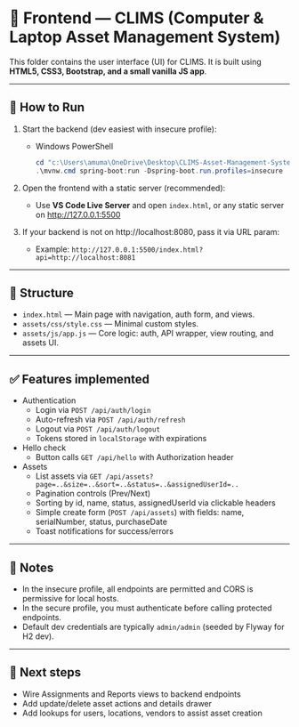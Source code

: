 # 🎨 Frontend — CLIMS (Computer & Laptop Asset Management System)

This folder contains the user interface (UI) for CLIMS. It is built using **HTML5, CSS3, Bootstrap, and a small vanilla JS app**.

---

## 🚀 How to Run
1) Start the backend (dev easiest with insecure profile):
   - Windows PowerShell
     
     ```powershell
     cd "c:\Users\amuma\OneDrive\Desktop\CLIMS-Asset-Management-System-224-\Backend\backend"
     .\mvnw.cmd spring-boot:run -Dspring-boot.run.profiles=insecure
     ```

2) Open the frontend with a static server (recommended):
   - Use **VS Code Live Server** and open `index.html`, or any static server on http://127.0.0.1:5500

3) If your backend is not on http://localhost:8080, pass it via URL param:
   - Example: `http://127.0.0.1:5500/index.html?api=http://localhost:8081`

---

## 📂 Structure
- `index.html` — Main page with navigation, auth form, and views.
- `assets/css/style.css` — Minimal custom styles.
- `assets/js/app.js` — Core logic: auth, API wrapper, view routing, and assets UI.

---

## ✅ Features implemented
- Authentication
  - Login via `POST /api/auth/login`
  - Auto-refresh via `POST /api/auth/refresh`
  - Logout via `POST /api/auth/logout`
  - Tokens stored in `localStorage` with expirations
- Hello check
  - Button calls `GET /api/hello` with Authorization header
- Assets
  - List assets via `GET /api/assets?page=..&size=..&sort=..&status=..&assignedUserId=..`
  - Pagination controls (Prev/Next)
  - Sorting by id, name, status, assignedUserId via clickable headers
  - Simple create form (`POST /api/assets`) with fields: name, serialNumber, status, purchaseDate
  - Toast notifications for success/errors

---

## 🔐 Notes
- In the insecure profile, all endpoints are permitted and CORS is permissive for local hosts.
- In the secure profile, you must authenticate before calling protected endpoints.
- Default dev credentials are typically `admin/admin` (seeded by Flyway for H2 dev).

---

## 🧭 Next steps
- Wire Assignments and Reports views to backend endpoints
- Add update/delete asset actions and details drawer
- Add lookups for users, locations, vendors to assist asset creation
